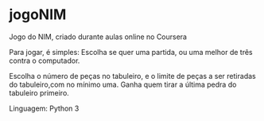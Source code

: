 # jogoNIM
Jogo do NIM, criado durante aulas online no Coursera

Para jogar, é simples: Escolha se quer uma partida, ou uma melhor de três contra o computador.

Escolha o número de peças no tabuleiro, e o limite de peças a ser retiradas do tabuleiro,com no mínimo uma.
Ganha quem tirar a última pedra do tabuleiro primeiro.


Linguagem: Python 3
